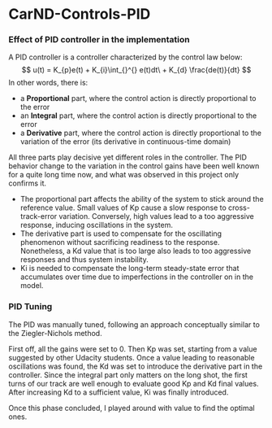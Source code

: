 # CarND-Controls-PID
### Effect of PID controller in the implementation

A PID controller is a controller characterized by the control law below:
$$
u(t) = K_{p}e(t) + K_{i}\int_{}^{} e(t)dt\ + K_{d} \frac{de(t)}{dt}
$$
In other words, there is:

- a **Proportional** part, where the control action is directly proportional to the error
- an **Integral** part, where the control action is directly proportional to the error
- a **Derivative** part, where the control action is directly proportional to the variation of the error (its derivative in continuous-time domain)

All three parts play decisive yet different roles in the controller. The PID behavior change to the variation in the control gains have been well known for a quite long time now, and what was observed in this project only confirms it. 

* The proportional part affects the ability of the system to stick around the reference value. Small values of Kp cause a slow response to cross-track-error variation. Conversely, high values lead to a too aggressive response, inducing oscillations in the system.
* The derivative part is used to compensate for the oscillating phenomenon without sacrificing readiness to the response. Nonetheless, a Kd value that is too large also leads to too aggressive responses and thus system instability. 
* Ki is needed to compensate the long-term steady-state error that accumulates over time due to imperfections in the controller on in the model. 

### PID Tuning

The PID was manually tuned, following an approach conceptually similar to the Ziegler-Nichols method.

First off, all the gains were set to 0. Then Kp was set, starting from a value suggested by other Udacity students. Once a value leading to reasonable oscillations was found, the Kd was set to introduce the derivative part in the controller. Since the integral part only matters on the long shot, the first turns of our track are well enough to evaluate good Kp and Kd final values. After increasing Kd to a sufficient value, Ki was finally introduced. 

Once this phase concluded, I played around with value to find the optimal ones.
